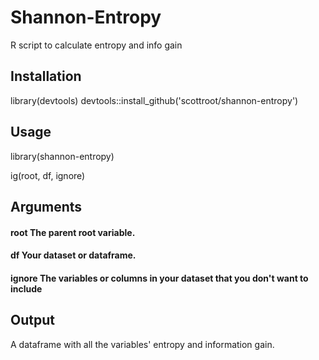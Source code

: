 # Shannon-Entropy
R script to calculate entropy and info gain

## Installation
library(devtools)
devtools::install_github('scottroot/shannon-entropy')

## Usage
library(shannon-entropy)

ig(root, df, ignore)

## Arguments
#### root    The parent root variable.

#### df      Your dataset or dataframe.

#### ignore  The variables or columns in your dataset that you don't want to include


## Output
A dataframe with all the variables' entropy and information gain.
